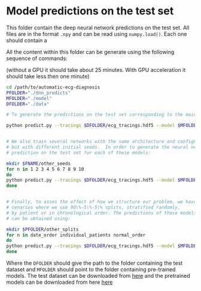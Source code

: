 # Model predictions on the test set
This folder contain the deep neural network predictions on the test set. All files are in
the format `.npy` and can be read using `numpy.load()`. Each one should contain a 

All the content within this folder can be generate using the following sequence of commands:

(without a GPU it should take about 25 minutes. With GPU acceleration it should take
less then one minute)

 ```bash
cd /path/to/automatic-ecg-diagnosis
PFOLDER="./dnn_predicts"
MFOLDER="./model"
DFOLDER="./data"

# To generate the predictions on the test set corresponding to the main model used allong the paper use:

python predict.py --tracings $DFOLDER/ecg_tracings.hdf5 --model $MFOLDER/model.hdf5 --output_file $PFOLDER/model.npy


# We also train several networks with the same architecture and configuration
# but with different initial seeds.  In order to generate the neural network 
# prediction on the test set for each of these models:

mkdir $FNAME/other_seeds
for n in 1 2 3 4 5 6 7 8 9 10
do
python predict.py --tracings $DFOLDER/ecg_tracings.hdf5 --model $MFOLDER/other_seeds/model_$n.hdf5 --output_file $PFOLDER/other_seeds/model_$n.npy
done


# Finally, to asses the effect of how we structure our problem, we have considered alternative s
# cenarios where we use 90\%-5\%-5\% splits, stratified randomly,
# by patient or in chronological order. The predictions of those models in the test set
# can be obtained using:

mkdir $PFOLDER/other_splits
for n in date_order individual_patients normal_order
do
python predict.py --tracings $DFOLDER/ecg_tracings.hdf5 --model $MFOLDER/other_splits/model_$n.hdf5 --output_file $PFOLDER/other_splits/model_$n.npy
done
```

Where the `DFOLDER` should give the path to the folder containing the test dataset and `MFOLDER` should point to the 
folder containing pre-trained models. The test dataset can be downloaded from [here](https://doi.org/10.5281/zenodo.3625006) and the
pretrained models can be downloaded from here [here](https://doi.org/10.5281/zenodo.3625017)